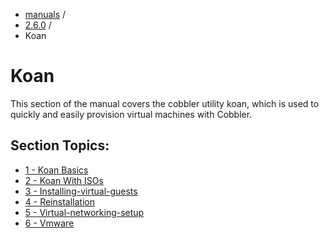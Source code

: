 
<!-- begin content -->

<div id="wrap" class="container">
 <div class="row">
  <div class="span8">
<ul class="breadcrumb"><li><a href="/manuals">manuals</a> <span class="divider">/</span></li><li><a href="/manuals/2.6.0">2.6.0</a> <span class="divider">/</span></li><li class="active">Koan</li></ul>
   <h1>Koan</h1>
<p>This section of the manual covers the cobbler utility koan, which is used to quickly and easily provision virtual machines with Cobbler.</p>

<h2>Section Topics:</h2>

<div class="toc"><ul class="dirtree"><li><a href="/manuals/2.6.0/6/1_-_Koan_Basics.html">1 - Koan Basics</a></li><li><a href="/manuals/2.6.0/6/2_-_Koan_With_ISOs.html">2 - Koan With ISOs</a></li><li><a href="/manuals/2.6.0/6/3_-_Installing-virtual-guests.html">3 - Installing-virtual-guests</a></li><li><a href="/manuals/2.6.0/6/4_-_Reinstallation.html">4 - Reinstallation</a></li><li><a href="/manuals/2.6.0/6/5_-_Virtual-networking-setup.html">5 - Virtual-networking-setup</a></li><li><a href="/manuals/2.6.0/6/6_-_Vmware.html">6 - Vmware</a></li></ul></div>


